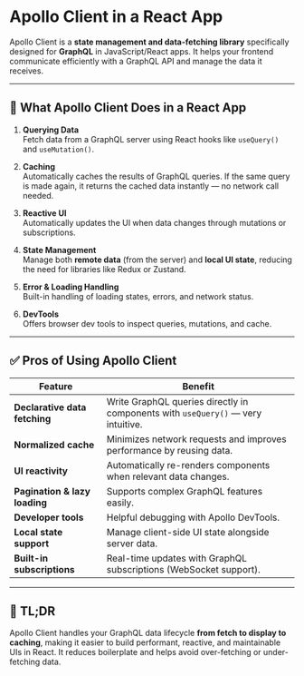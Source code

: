 # Apollo Client in a React App

Apollo Client is a **state management and data-fetching library** specifically designed for **GraphQL** in JavaScript/React apps. It helps your frontend communicate efficiently with a GraphQL API and manage the data it receives.

---

## 🔧 What Apollo Client Does in a React App

1. **Querying Data**  
   Fetch data from a GraphQL server using React hooks like `useQuery()` and `useMutation()`.

2. **Caching**  
   Automatically caches the results of GraphQL queries. If the same query is made again, it returns the cached data instantly — no network call needed.

3. **Reactive UI**  
   Automatically updates the UI when data changes through mutations or subscriptions.

4. **State Management**  
   Manage both **remote data** (from the server) and **local UI state**, reducing the need for libraries like Redux or Zustand.

5. **Error & Loading Handling**  
   Built-in handling of loading states, errors, and network status.

6. **DevTools**  
   Offers browser dev tools to inspect queries, mutations, and cache.

---

## ✅ Pros of Using Apollo Client

| Feature                    | Benefit |
|---------------------------|---------|
| **Declarative data fetching** | Write GraphQL queries directly in components with `useQuery()` — very intuitive. |
| **Normalized cache**        | Minimizes network requests and improves performance by reusing data. |
| **UI reactivity**           | Automatically re-renders components when relevant data changes. |
| **Pagination & lazy loading** | Supports complex GraphQL features easily. |
| **Developer tools**         | Helpful debugging with Apollo DevTools. |
| **Local state support**     | Manage client-side UI state alongside server data. |
| **Built-in subscriptions**  | Real-time updates with GraphQL subscriptions (WebSocket support). |

---

## 🧠 TL;DR

Apollo Client handles your GraphQL data lifecycle **from fetch to display to caching**, making it easier to build performant, reactive, and maintainable UIs in React. It reduces boilerplate and helps avoid over-fetching or under-fetching data.
